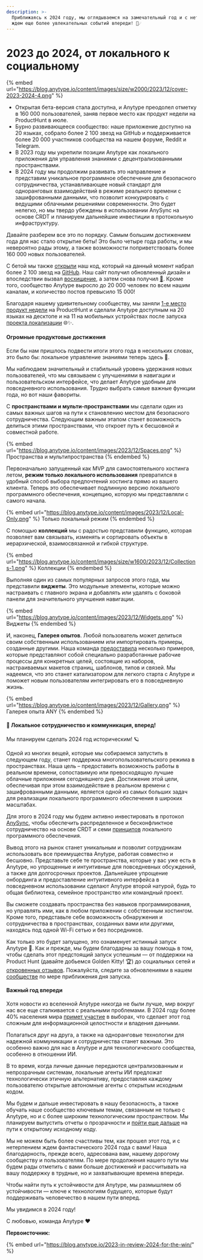 ```yaml
---
description: >-
  Приближаясь к 2024 году, мы оглядываемся на замечательный год и с нетерпением
  ждем еще более увлекательных событий впереди! 🌟☄️
---
```


# 2023 до 2024, от локального к социальному

{% embed url="https://blog.anytype.io/content/images/size/w2000/2023/12/cover-2023-2024-4.png" %}

* Открытая бета-версия стала доступна, и Anytype преодолел отметку в 160 000 пользователей, заняв первое место как продукт недели на ProductHunt в июле.
* Бурно развивающееся сообщество: наше приложение доступно на 20 языках, собрало более 2 100 звезд на GitHub и поддерживается более 20 000 участников сообщества на нашем форуме, Reddit и Telegram.
* В 2023 году мы укрепили позиции Anytype как локального приложения для управления знаниями с децентрализованными пространствами.
* В 2024 году мы продолжим развивать это направление и представим уникальное программное обеспечение для безопасного сотрудничества, устанавливающее новый стандарт для одноранговых взаимодействий в режиме реального времени с зашифрованными данными, что позволит конкурировать с ведущими облачными решениями современности. Это будет нелегко, но мы твердо убеждены в использовании AnySync на основе CRDT и планируем дальнейшие инвестиции в протокольную инфраструктуру.

Давайте разберем все это по порядку. Самым большим достижением года для нас стало открытие беты! Это было четыре года работы, и мы невероятно рады этому, а также возможности поприветствовать более 160 000 новых пользователей.

С бетой мы также [открыли](https://blog.anytype.io/our-open-philosophy/) наш код, который на данный момент набрал более 2 100 звезд на [GitHub](https://github.com/anyproto?ref=blog.anytype.io). Наш сайт получил обновленный дизайн и впоследствии вызвал [восхищение](https://twitter.com/mamkindesigner/status/1682032887464603654?ref=blog.anytype.io), а затем снова получил [🖤](https://twitter.com/halr9000/status/1729208430366482933?ref=blog.anytype.io). Кроме того, сообщество Anytype выросло до 20 000 человек по всем нашим каналам, и количество постов превысило 15 000!

Благодаря нашему удивительному сообществу, мы заняли [1-е место продукт недели](https://www.producthunt.com/posts/anytype-public-beta?ref=blog.anytype.io) на ProductHunt и сделали Anytype доступным на 20 языках на десктопе и на 11 на мобильных устройствах после запуска [проекта локализации](https://github.com/orgs/anyproto/discussions/45?ref=blog.anytype.io) 🌐✨.

#### **Огромные продуктовые достижения**

Если бы нам пришлось подвести итоги этого года в нескольких словах, это было бы: локальное управление знаниями теперь здесь 🚀.

Мы наблюдаем значительный и стабильный уровень удержания новых пользователей, что мы связываем с улучшениями в навигации и пользовательском интерфейсе, что делает Anytype удобным для повседневного использования. Трудно выбрать самые важные функции года, но вот наши фавориты.

С **пространствами и мульти-пространствами** мы сделали один из самых важных шагов на пути к становлению местом для безопасного сотрудничества. Следующим важным этапом станет возможность делиться этими пространствами, что откроет путь к бесшовной и совместной работе.

{% embed url="https://blog.anytype.io/content/images/2023/12/Spaces.png" %}
Пространства и мультипространства
{% endembed %}

Первоначально запущенный как MVP для самостоятельного хостинга летом, **режим только локального использования** превратился в удобный способ выбора предпочтений хостинга прямо из вашего клиента. Теперь это обеспечивает подлинную версию локального программного обеспечения, концепцию, которую мы представляли с самого начала.

{% embed url="https://blog.anytype.io/content/images/2023/12/Local-Only.png" %}
Только локальный режим
{% endembed %}

С помощью **коллекций** мы с радостью представили функцию, которая позволяет вам связывать, изменять и сортировать объекты в иерархической, взаимосвязанной и гибкой структуре.

{% embed url="https://blog.anytype.io/content/images/size/w1600/2023/12/Collections-1.png" %}
Коллекции
{% endembed %}

Выполняя один из самых популярных запросов этого года, мы представили **виджеты**. Это модульные элементы, которые можно настраивать с главного экрана и добавлять или удалять с боковой панели для значительного улучшения навигации.

{% embed url="https://blog.anytype.io/content/images/2023/12/Widgets.png" %}
Виджеты
{% endembed %}

И, наконец, **Галерея опытов**. Любой пользователь может делиться своим собственным использованием или импортировать примеры, созданные другими. Наша команда [предоставила](https://gallery.any.coop/?ref=blog.anytype.io) несколько примеров, которые представляют собой специально разработанные рабочие процессы для конкретных целей, состоящие из наборов, настраиваемых макетов страниц, шаблонов, типов и связей. Мы надеемся, что это станет катализатором для легкого старта с Anytype и поможет новым пользователям интегрировать его в повседневную жизнь.

{% embed url="https://blog.anytype.io/content/images/2023/12/Gallery.png" %}
Галерея опыта ANY
{% endembed %}

#### **🛫 Локальное сотрудничество и коммуникация, вперед!**

Мы планируем сделать 2024 год историческим! 🪐

Одной из многих вещей, которые мы собираемся запустить в следующем году, станет поддержка многопользовательского режима в пространствах. Наша цель – предоставить возможность работы в реальном времени, сопоставимую или превосходящую лучшие облачные приложения сегодняшнего дня. Достижение этой цели, обеспечивая при этом взаимодействие в реальном времени с зашифрованными данными, является одной из самых больших задач для реализации локального программного обеспечения в широких масштабах.

Для этого в 2024 году мы будем активно инвестировать в протокол [AnySync](https://tech.anytype.io/any-sync/overview?ref=blog.anytype.io), чтобы обеспечить распределенное и бесконфликтное сотрудничество на основе CRDT и семи [принципов](https://www.inkandswitch.com/local-first/static/local-first.pdf?ref=blog.anytype.io) локального программного обеспечения.

Вывод этого на рынок станет уникальным и позволит сотрудникам использовать все преимущества Anytype, работая совместно и бесшовно. Представьте себе те пространства, которые у вас уже есть в Anytype, но упрощенные и интуитивные для повседневных обсуждений, а также для долгосрочных проектов. Дальнейшее упрощение онбординга и предоставление интуитивного интерфейса в повседневном использовании сделают Anytype второй натурой, будь то общая библиотека, семейное пространство или командный проект.

Вы сможете создавать пространства без навыков программирования, но управлять ими, как в любом приложении с собственным хостингом. Кроме того, представьте себе возможность обнаружения и сотрудничества в пространствах, созданных вами или другими, находясь под одной Wi-Fi сетью и без посредников.

Как только это будет запущено, это ознаменует истинный запуск Anytype 🌱. Как и прежде, мы будем благодарны за вашу помощь в том, чтобы сделать этот предстоящий запуск успешным — от поддержки на Product Hunt (давайте добьемся Golden Kitty! 🏆) до социальных сетей и [откровенных отзывов](https://alternativeto.net/software/anytype/about/?ref=blog.anytype.io). Пожалуйста, следите за обновлениями в нашем [сообществе](https://community.anytype.io/?ref=blog.anytype.io) по мере приближения дня запуска.

#### **Важный год впереди**

Хотя новости из вселенной Anytype никогда не были лучше, мир вокруг нас все еще сталкивается с реальными проблемами. В 2024 году более 40% населения мира [примет участие](https://www.bloomberg.com/news/articles/2023-11-01/brace-for-elections-40-countries-are-voting-in-2024?ref=blog.anytype.io) в выборах, что сделает этот год сложным для информационной целостности и владения данными.

Полагаться друг на друга, а также на одноранговые технологии для надежной коммуникации и сотрудничества станет важным. Это особенно важно для нас в Anytype и для технологического сообщества, особенно в отношении ИИ.

В то время, когда личные данные передаются централизованным и непрозрачным системам, локальные агенты ИИ предложат технологически этичную альтернативу, предоставляя каждому пользователю открытые автономные агенты с открытым исходным кодом.

Мы будем и дальше инвестировать в нашу безопасность, а также обучать наше сообщество ключевым темам, связанным не только с Anytype, но и с более широким технологическим пространством. Мы планируем выпустить отчеты о прозрачности и [пойти еще дальше](https://blog.anytype.io/our-open-philosophy/) на пути к открытому исходному коду.

Мы не можем быть более счастливы тем, как прошел этот год, и с нетерпением ждем фантастического 2024 года с вами! Наша благодарность, прежде всего, адресована вам, нашему дорогому сообществу и пользователям. По мере продолжения нашего пути мы будем рады отметить с вами больше достижений и рассчитывать на вашу поддержку в трудные, но и захватывающие времена впереди.

Чтобы найти путь к устойчивости для Anytype, мы размышляем об устойчивости — ключе к технологиям будущего, которые будут поддерживать человечество в нашем пути вперед.

Мы увидимся в 2024 году!

С любовью, команда Anytype ❤️

**Первоисточник:**

{% embed url="https://blog.anytype.io/2023-in-review-2024-for-the-win/" %}
